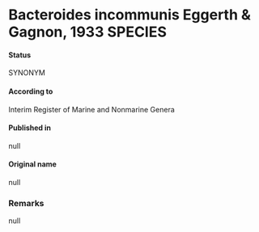 # Bacteroides incommunis Eggerth & Gagnon, 1933 SPECIES

#### Status
SYNONYM

#### According to
Interim Register of Marine and Nonmarine Genera

#### Published in
null

#### Original name
null

### Remarks
null